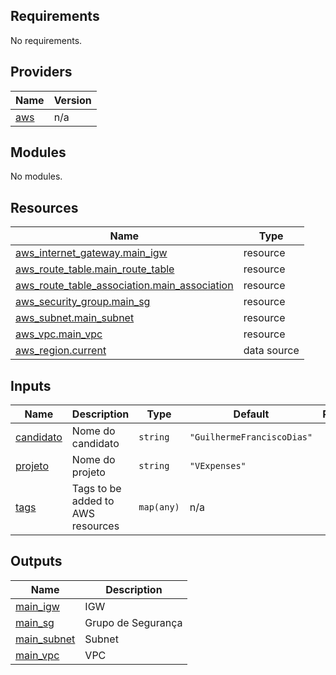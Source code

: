 <!-- BEGIN_TF_DOCS -->
## Requirements

No requirements.

## Providers

| Name | Version |
|------|---------|
| <a name="provider_aws"></a> [aws](#provider\_aws) | n/a |

## Modules

No modules.

## Resources

| Name | Type |
|------|------|
| [aws_internet_gateway.main_igw](https://registry.terraform.io/providers/hashicorp/aws/latest/docs/resources/internet_gateway) | resource |
| [aws_route_table.main_route_table](https://registry.terraform.io/providers/hashicorp/aws/latest/docs/resources/route_table) | resource |
| [aws_route_table_association.main_association](https://registry.terraform.io/providers/hashicorp/aws/latest/docs/resources/route_table_association) | resource |
| [aws_security_group.main_sg](https://registry.terraform.io/providers/hashicorp/aws/latest/docs/resources/security_group) | resource |
| [aws_subnet.main_subnet](https://registry.terraform.io/providers/hashicorp/aws/latest/docs/resources/subnet) | resource |
| [aws_vpc.main_vpc](https://registry.terraform.io/providers/hashicorp/aws/latest/docs/resources/vpc) | resource |
| [aws_region.current](https://registry.terraform.io/providers/hashicorp/aws/latest/docs/data-sources/region) | data source |

## Inputs

| Name | Description | Type | Default | Required |
|------|-------------|------|---------|:--------:|
| <a name="input_candidato"></a> [candidato](#input\_candidato) | Nome do candidato | `string` | `"GuilhermeFranciscoDias"` | no |
| <a name="input_projeto"></a> [projeto](#input\_projeto) | Nome do projeto | `string` | `"VExpenses"` | no |
| <a name="input_tags"></a> [tags](#input\_tags) | Tags to be added to AWS resources | `map(any)` | n/a | yes |

## Outputs

| Name | Description |
|------|-------------|
| <a name="output_main_igw"></a> [main\_igw](#output\_main\_igw) | IGW |
| <a name="output_main_sg"></a> [main\_sg](#output\_main\_sg) | Grupo de Segurança |
| <a name="output_main_subnet"></a> [main\_subnet](#output\_main\_subnet) | Subnet |
| <a name="output_main_vpc"></a> [main\_vpc](#output\_main\_vpc) | VPC |
<!-- END_TF_DOCS -->